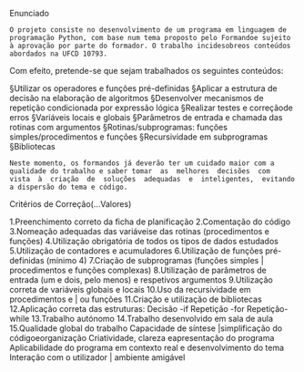 Enunciado 

    O projeto consiste no desenvolvimento de um programa em linguagem de programação Python, com base num tema proposto pelo Formandoe sujeito à aprovação por parte do formador. O trabalho incidesobreos conteúdos abordados na UFCD 10793.

Com efeito, pretende-se que sejam trabalhados os seguintes conteúdos:

§Utilizar os operadores e funções pré-definidas 
§Aplicar a estrutura de decisão na elaboração de algoritmos 
§Desenvolver mecanismos de repetição condicionada por expressão lógica §Realizar testes e correçãode erros 
§Variáveis locais e globais
§Parâmetros de entrada e chamada das rotinas com argumentos
§Rotinas/subprogramas: funções simples/procedimentos e funções
§Recursividade em subprogramas
§Bibliotecas

    Neste momento, os formandos já deverão ter um cuidado maior com a qualidade do trabalho e saber tomar  as  melhores  decisões  com  vista  à  criação  de  soluções  adequadas  e  inteligentes,  evitando  a dispersão do tema e código.

Critérios de Correção(...Valores)

1.Preenchimento correto da ficha de planificação
2.Comentação do código
3.Nomeação adequadas das variáveise das rotinas (procedimentos e funções)
4.Utilização obrigatória de todos os tipos de dados estudados
5.Utilização de contadores e acumuladores
6.Utilização de funções pré-definidas (mínimo 4)
7.Criação de subprogramas (funções simples | procedimentos e funções complexas)
8.Utilização de parâmetros de entrada (um e dois, pelo menos) e respetivos argumentos
9.Utilização correta de variáveis globais e locais
10.Uso da recursividade em procedimentos e | ou funções
11.Criação e utilização de bibliotecas
12.Aplicação correta das estruturas:
    Decisão -if
    Repetição -for
    Repetição-while
13.Trabalho autónomo
14.Trabalho desenvolvido em sala de aula
15.Qualidade global do trabalho
    Capacidade de síntese |simplificação do códigoeorganização
    Criatividade, clareza eapresentação do programa
    Aplicabilidade do programa em contexto real e desenvolvimento do tema
    Interação com o utilizador | ambiente amigável